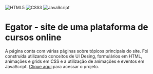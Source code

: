 ![HTML5](https://img.shields.io/badge/html5-%23E34F26.svg?style=for-the-badge&logo=html5&logoColor=white)
![CSS3](https://img.shields.io/badge/css3-%231572B6.svg?style=for-the-badge&logo=css3&logoColor=white)
![JavaScript](https://img.shields.io/badge/javascript-%23323330.svg?style=for-the-badge&logo=javascript&logoColor=%23F7DF1E)

<h1>Egator - site de uma plataforma de cursos online</h1>
<p>A página conta com várias páginas sobre tópicos principais do site. Foi construída utilizando conceitos de UI Desing, formulários em HTML, animações e grids em CSS e a utilização de animações e eventos em JavaScript. <a href="https://ruancosta-egator-education.vercel.app/">Clique aqui</a> para acessar o projeto.</p>

